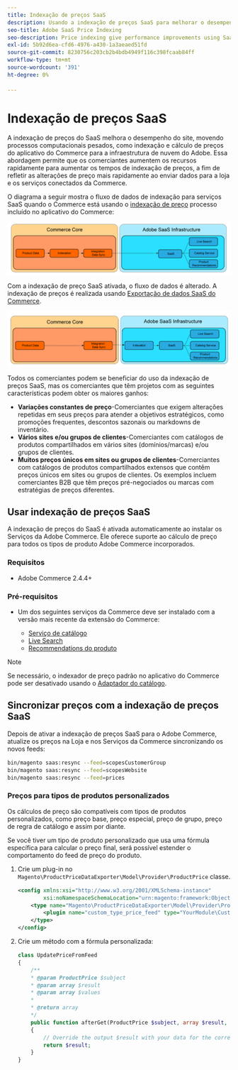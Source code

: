 ```yaml
---
title: Indexação de preços SaaS
description: Usando a indexação de preços SaaS para melhorar o desempenho
seo-title: Adobe SaaS Price Indexing
seo-description: Price indexing give performance improvements using SaaS infrastructure
exl-id: 5b92d6ea-cfd6-4976-a430-1a3aeaed51fd
source-git-commit: 8230756c203cb2b4bdb4949f116c398fcaab84ff
workflow-type: tm+mt
source-wordcount: '391'
ht-degree: 0%

---
```


# Indexação de preços SaaS

A indexação de preços do SaaS melhora o desempenho do site, movendo processos computacionais pesados, como indexação e cálculo de preços do aplicativo do Commerce para a infraestrutura de nuvem do Adobe. Essa abordagem permite que os comerciantes aumentem os recursos rapidamente para aumentar os tempos de indexação de preços, a fim de refletir as alterações de preço mais rapidamente ao enviar dados para a loja e os serviços conectados da Commerce.

O diagrama a seguir mostra o fluxo de dados de indexação para serviços SaaS quando o Commerce está usando o [indexação de preço](https://experienceleague.adobe.com/en/docs/commerce-operations/configuration-guide/cli/manage-indexers) processo incluído no aplicativo do Commerce:

![Fluxo de dados padrão](assets/old_way.png)

Com a indexação de preço SaaS ativada, o fluxo de dados é alterado. A indexação de preços é realizada usando [Exportação de dados SaaS do Commerce](../data-export/data-synchronization.md).

![Fluxo de dados de indexação de preço SaaS](assets/new_way.png)

Todos os comerciantes podem se beneficiar do uso da indexação de preços SaaS, mas os comerciantes que têm projetos com as seguintes características podem obter os maiores ganhos:

* **Variações constantes de preço**-Comerciantes que exigem alterações repetidas em seus preços para atender a objetivos estratégicos, como promoções frequentes, descontos sazonais ou markdowns de inventário.
* **Vários sites e/ou grupos de clientes**-Comerciantes com catálogos de produtos compartilhados em vários sites (domínios/marcas) e/ou grupos de clientes.
* **Muitos preços únicos em sites ou grupos de clientes**-Comerciantes com catálogos de produtos compartilhados extensos que contêm preços únicos em sites ou grupos de clientes. Os exemplos incluem comerciantes B2B que têm preços pré-negociados ou marcas com estratégias de preços diferentes.

## Usar indexação de preços SaaS

A indexação de preços do SaaS é ativada automaticamente ao instalar os Serviços da Adobe Commerce. Ele oferece suporte ao cálculo de preço para todos os tipos de produto Adobe Commerce incorporados.

### Requisitos

* Adobe Commerce 2.4.4+

### Pré-requisitos

* Um dos seguintes serviços da Commerce deve ser instalado com a versão mais recente da extensão do Commerce:

   * [Serviço de catálogo](../catalog-service/overview.md)
   * [Live Search](../live-search/overview.md)
   * [Recommendations do produto](../product-recommendations/guide-overview.md)


>[!NOTE]
>
>Se necessário, o indexador de preço padrão no aplicativo do Commerce pode ser desativado usando o [Adaptador do catálogo](catalog-adapter.md).

## Sincronizar preços com a indexação de preços SaaS

Depois de ativar a indexação de preços SaaS para o Adobe Commerce, atualize os preços na Loja e nos Serviços da Commerce sincronizando os novos feeds:

```bash
bin/magento saas:resync --feed=scopesCustomerGroup
bin/magento saas:resync --feed=scopesWebsite
bin/magento saas:resync --feed=prices
```

### Preços para tipos de produtos personalizados

Os cálculos de preço são compatíveis com tipos de produtos personalizados, como preço base, preço especial, preço de grupo, preço de regra de catálogo e assim por diante.

Se você tiver um tipo de produto personalizado que usa uma fórmula específica para calcular o preço final, será possível estender o comportamento do feed de preço do produto.

1. Crie um plug-in no `Magento\ProductPriceDataExporter\Model\Provider\ProductPrice` classe.

   ```xml
   <config xmlns:xsi="http://www.w3.org/2001/XMLSchema-instance"
           xsi:noNamespaceSchemaLocation="urn:magento:framework:ObjectManager/etc/config.xsd">
       <type name="Magento\ProductPriceDataExporter\Model\Provider\ProductPrice">
           <plugin name="custom_type_price_feed" type="YourModule\CustomProductType\Plugin\UpdatePriceFromFeed" />
       </type>
   </config>
   ```

1. Crie um método com a fórmula personalizada:

   ```php
   class UpdatePriceFromFeed
   {
       /**
       * @param ProductPrice $subject
       * @param array $result
       * @param array $values
       *
       * @return array
       */
       public function afterGet(ProductPrice $subject, array $result, array $values) : array
       {
           // Override the output $result with your data for the corresponding products (see original method for details) 
           return $result;
       }
   }
   ```

